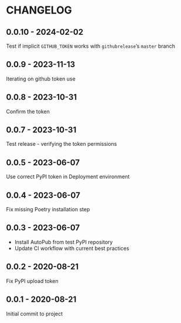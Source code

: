 CHANGELOG
=========

0.0.10 - 2024-02-02
-------------------

Test if implicit `GITHUB_TOKEN` works with `githubrelease`’s `master` branch

0.0.9 - 2023-11-13
------------------

Iterating on github token use

0.0.8 - 2023-10-31
------------------

Confirm the token

0.0.7 - 2023-10-31
------------------

Test release - verifying the token permissions

0.0.5 - 2023-06-07
------------------

Use correct PyPI token in Deployment environment

0.0.4 - 2023-06-07
------------------

Fix missing Poetry installation step

0.0.3 - 2023-06-07
------------------

* Install AutoPub from test PyPI repository
* Update CI workflow with current best practices

0.0.2 - 2020-08-21
------------------

Fix PyPI upload token

0.0.1 - 2020-08-21
------------------

Initial commit to project

